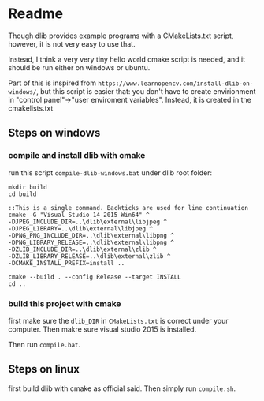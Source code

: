 # Readme

Though dlib provides example programs with a CMakeLists.txt script, however, it is not very easy to use that.

Instead, I think a very very tiny hello world cmake script is needed, and it should be run either on windows or ubuntu.

Part of this is inspired from `https://www.learnopencv.com/install-dlib-on-windows/`, but this script is easier that: you don't have to create envirionment in "control panel"->"user enviroment variables". Instead, it is created in the cmakelists.txt

## Steps on windows

### compile and install dlib with cmake
run this script `compile-dlib-windows.bat` under dlib root folder:
```
mkdir build
cd build
 
::This is a single command. Backticks are used for line continuation
cmake -G "Visual Studio 14 2015 Win64" ^
-DJPEG_INCLUDE_DIR=..\dlib\external\libjpeg ^
-DJPEG_LIBRARY=..\dlib\external\libjpeg ^
-DPNG_PNG_INCLUDE_DIR=..\dlib\external\libpng ^
-DPNG_LIBRARY_RELEASE=..\dlib\external\libpng ^
-DZLIB_INCLUDE_DIR=..\dlib\external\zlib ^
-DZLIB_LIBRARY_RELEASE=..\dlib\external\zlib ^
-DCMAKE_INSTALL_PREFIX=install ..
 
cmake --build . --config Release --target INSTALL
cd ..
```

### build this project with cmake
first make sure the `dlib_DIR` in `CMakeLists.txt` is correct under your computer.
Then makre sure visual studio 2015 is installed.

Then run `compile.bat`.

## Steps on linux
first build dlib with cmake as official said.
Then simply run `compile.sh`.